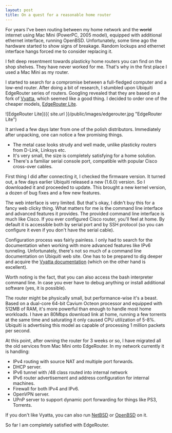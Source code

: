 ```yaml
---
layout: post
title: On a quest for a reasonable home router 
---
```


For years I've been routing between my home network and the <del>world</del> internet using Mac Mini (PowerPC, 2005 model), equipped with additional ethernet interface, running OpenBSD. Unfortunately, some time ago the hardware started to show signs of breakage. Random lockups and ethernet interface hangs forced me to consider replacing it.

<!-- more -->
I felt deep resentment towards plasticky home routers you can find on the shop shelves. They have never worked for me. That's why in the first place I used a Mac Mini as my router.

I started to search for a compromise between a full-fledged computer and a low-end router. After doing a bit of research, I stumbled upon Ubiquiti EdgeRouter series of routers. Googling revealed that they are based on a fork of [Vyatta](http://en.wikipedia.org/wiki/Vyatta), which seemed like a good thing. I decided to order one of the cheaper models, [EdgeRouter Lite](https://www.ubnt.com/edgemax/edgerouter-lite/).

![EdgeRouter Lite]({{ site.url }}/public/images/edgerouter.jpg "EdgeRouter Lite")

It arrived a few days later from one of the polish distributors. Immediately after unpacking, one can notice a few promising things. 

- The metal case looks strudy and well made, unlike plasticky routers from D-Link, Linksys etc. 
- It's very small, the size is completely satisfying for a home solution.
- There's a familiar serial console port, compatible with popular Cisco cross-over cables.

First thing I did after connecting it, I checked the firmware version. It turned out, a few days earlier Ubiquiti released a new (1.6.0) version. So I downloaded it and proceeded to update. This brought a new kernel version, a dozen of bug fixes and a few new features.

The web interface is very limited. But that's okay, I didn't buy this for a fancy web clicky thing. What matters for me is the command line interface and advanced features it provides. The provided command line interface is much like Cisco. If you ever configured Cisco router, you'll feel at home. By default it is accessible both by serial port and by SSH protocol (so you can configure it even if you don't have the serial cable).

Configuration process was fairly painless. I only had to search for the documentation when working with more advanced features like IPv6 tunneling. Unfortunately, there's not so much of a command line documentation on Ubiquiti web site. One has to be prepared to dig deeper and acquire the [Vyatta documentation](http://ftp.het.net/iso/vyatta/vc6.3/docs/) (which on the other hand is excellent).

Worth noting is the fact, that you can also access the bash interpreter command line. In case you ever have to debug anything or install additional software (yes, it is possible).

The router might be physically small, but performance-wise it's a beast. Based on a dual-core 64-bit Cavium Octeon processor and equipped with 512MB of RAM, it's more powerful than enough to handle most home workloads. I have an 80Mbps download link at home, running a few torrents at the same time and saturating it only caused CPU utilization of 5-8%. Ubiquiti is advertising this model as capable of processing 1 million packets per second.

At this point, after owning the router for 3 weeks or so, I have migrated all the old services from Mac Mini onto EdgeRouter. In my network currently it is handling:

- IPv4 routing with source NAT and multiple port forwards.
- DHCP server.
- IPv6 tunnel with /48 class routed into internal network
- IPv6 router advertisement and address configuration for internal machines.
- Firewall for both IPv4 and IPv6.
- OpenVPN server.
- UPnP server to support dynamic port forwarding for things like PS3, Torrents.

If you don't like Vyatta, you can also run [NetBSD](http://blog.netbsd.org/tnf/entry/hands_on_experience_with_edgerouter) or [OpenBSD](http://www.openbsd.org/octeon.html) on it. 

So far I am completely satisfied with EdgeRouter.


